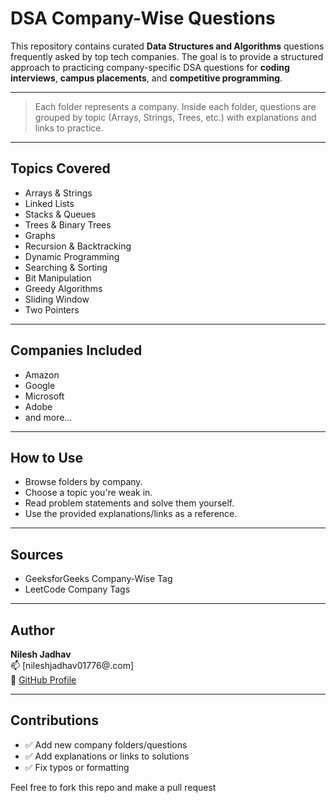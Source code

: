 
# DSA Company-Wise Questions

This repository contains curated **Data Structures and Algorithms** questions frequently asked by top tech companies. The goal is to provide a structured approach to practicing company-specific DSA questions for **coding interviews**, **campus placements**, and **competitive programming**.

---


> Each folder represents a company. Inside each folder, questions are grouped by topic (Arrays, Strings, Trees, etc.) with explanations and links to practice.

---

## Topics Covered

- Arrays & Strings
- Linked Lists
- Stacks & Queues
- Trees & Binary Trees
- Graphs
- Recursion & Backtracking
- Dynamic Programming
- Searching & Sorting
- Bit Manipulation
- Greedy Algorithms
- Sliding Window
- Two Pointers

---

## Companies Included

- Amazon
- Google
- Microsoft
- Adobe
- and more...

---

## How to Use

- Browse folders by company.
- Choose a topic you're weak in.
- Read problem statements and solve them yourself.
- Use the provided explanations/links as a reference.

---

## Sources

- GeeksforGeeks Company-Wise Tag
- LeetCode Company Tags

---

##  Author

**Nilesh Jadhav**  
📫 [nileshjadhav01776@.com]  
🔗 [GitHub Profile](https://github.com/NileshJadhav045)

---

##  Contributions

- ✅ Add new company folders/questions
- ✅ Add explanations or links to solutions
- ✅ Fix typos or formatting

Feel free to fork this repo and make a pull request
